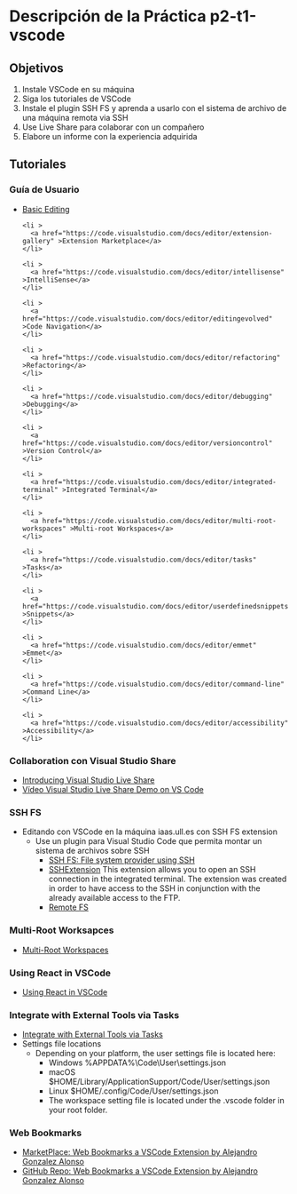 # Descripción de la Práctica p2-t1-vscode

## Objetivos

1. Instale VSCode en su máquina
2. Siga los tutoriales de VSCode
2. Instale el plugin SSH FS y aprenda a usarlo con el sistema de archivo de una máquina remota via SSH
3. Use Live Share para colaborar con un compañero
4. Elabore un informe con la experiencia adquirida

## Tutoriales

### Guía de Usuario
<ul id="editor-articles" class="collapse ">
    <li >
      <a href="https://code.visualstudio.com/docs/editor/codebasics" >Basic Editing</a>
    </li>
  
    <li >
      <a href="https://code.visualstudio.com/docs/editor/extension-gallery" >Extension Marketplace</a>
    </li>
  
    <li >
      <a href="https://code.visualstudio.com/docs/editor/intellisense" >IntelliSense</a>
    </li>
  
    <li >
      <a href="https://code.visualstudio.com/docs/editor/editingevolved" >Code Navigation</a>
    </li>
  
    <li >
      <a href="https://code.visualstudio.com/docs/editor/refactoring" >Refactoring</a>
    </li>
  
    <li >
      <a href="https://code.visualstudio.com/docs/editor/debugging" >Debugging</a>
    </li>
  
    <li >
      <a href="https://code.visualstudio.com/docs/editor/versioncontrol" >Version Control</a>
    </li>
  
    <li >
      <a href="https://code.visualstudio.com/docs/editor/integrated-terminal" >Integrated Terminal</a>
    </li>
  
    <li >
      <a href="https://code.visualstudio.com/docs/editor/multi-root-workspaces" >Multi-root Workspaces</a>
    </li>
  
    <li >
      <a href="https://code.visualstudio.com/docs/editor/tasks" >Tasks</a>
    </li>
  
    <li >
      <a href="https://code.visualstudio.com/docs/editor/userdefinedsnippets" >Snippets</a>
    </li>
  
    <li >
      <a href="https://code.visualstudio.com/docs/editor/emmet" >Emmet</a>
    </li>
  
    <li >
      <a href="https://code.visualstudio.com/docs/editor/command-line" >Command Line</a>
    </li>
  
    <li >
      <a href="https://code.visualstudio.com/docs/editor/accessibility" >Accessibility</a>
    </li>
  
</ul>

###  Collaboration con Visual Studio Share

- [Introducing Visual Studio Live Share](https://code.visualstudio.com/blogs/2017/11/15/live-share)
- <a href="https://youtu.be/fWXe1HQ1wVA" target="_blank">Vídeo Visual Studio Live Share Demo on VS Code</a>

### SSH FS

- Editando con VSCode en la máquina iaas.ull.es con SSH FS extension
    - Use un plugin para Visual Studio Code que permita montar un sistema de archivos sobre SSH
      - [SSH FS: File system provider using SSH](https://marketplace.visualstudio.com/items?itemName=Kelvin.vscode-sshfs)
      - [SSHExtension](https://marketplace.visualstudio.com/items?itemName=kondratiev.sshextension) This extension allows you to open an SSH connection in the integrated terminal. The extension was created in order to have access to the SSH in conjunction with the already available access to the FTP.
      - [Remote FS](https://marketplace.visualstudio.com/items?itemName=liximomo.remotefs)

### Multi-Root Worksapces

- [Multi-Root Workspaces](https://code.visualstudio.com/docs/editor/multi-root-workspaces)

### Using React in VSCode

- [Using React in VSCode](https://code.visualstudio.com/docs/nodejs/reactjs-tutorial)

### Integrate with External Tools via Tasks

- [Integrate with External Tools via Tasks](https://code.visualstudio.com/docs/editor/tasks)
- Settings file locations
  - Depending on your platform, the user settings file is located here:
    - Windows %APPDATA%\Code\User\settings.json
    - macOS $HOME/Library/ApplicationSupport/Code/User/settings.json
    - Linux $HOME/.config/Code/User/settings.json
    - The workspace setting file is located under the .vscode folder in your root folder.

### Web Bookmarks

- <a href="https://marketplace.visualstudio.com/items?itemName=alu0100997910.webbookmarks" target="_blank">MarketPlace: Web Bookmarks a VSCode Extension by Alejandro Gonzalez Alonso</a> 
- <a href="https://marketplace.visualstudio.com/items?itemName=alu0100997910.webbookmarks" target="_blank">GitHub Repo: Web Bookmarks a VSCode Extension by Alejandro Gonzalez Alonso</a> 
